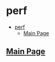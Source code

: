 # perf

- [perf](#perf)
  - [Main Page](#main-page)

## [Main Page](https://perf.wiki.kernel.org/index.php/Main_Page)
